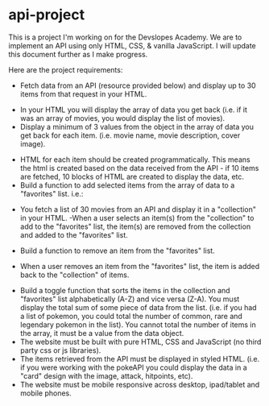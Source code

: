 ﻿# api-project
This is a project I'm working on for the Devslopes Academy. We are to implement an API using only HTML, CSS, & vanilla JavaScript. I will update this document further as I make progress.

Here are the project requirements:
* Fetch data from an API (resource provided below) and display up to 30 items from that request in your HTML.
- In your HTML you will display the array of data you get back (i.e. if it was an array of movies, you would display the list of movies).
- Display a minimum of 3 values from the object in the array of data you get back for each item. (i.e. movie name, movie description, cover image).
* HTML for each item should be created programmatically. This means the html is created  based on the data received from the API - if 10 items are fetched, 10 blocks of HTML are created to display the data, etc.
* Build a function to add selected items from the array of data to a "favorites" list. i.e.:
- You fetch a list of 30 movies from an API and display it in a "collection" in your HTML.
-When a user selects an item(s) from the "collection" to add to the "favorites" list, the item(s) are removed from the collection and added to the "favorites" list.
* Build a function to remove an item from the "favorites" list.
- When a user removes an item from the "favorites" list, the item is added back to the "collection" of items.
* Build a toggle function that sorts the items in the collection and "favorites" list alphabetically (A-Z) and vice versa (Z-A).
You must display the total sum of some piece of data from the list. (i.e. if you had a list of pokemon, you could total the number of common, rare and legendary pokemon in the list). You cannot total the number of items in the array, it must be a value from the data object.
* The website must be built with pure HTML, CSS and JavaScript (no third party css or js libraries).
* The items retrieved from the API must be displayed in styled HTML. (i.e. if you were working with the pokeAPI you could display the data in a "card" design with the image, attack, hitpoints, etc).
* The website must be mobile responsive across desktop, ipad/tablet and mobile phones.

